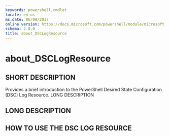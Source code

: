 ```yaml
---
keywords: powershell,cmdlet
locale: en-us
ms.date: 06/09/2017
online version: https://docs.microsoft.com/powershell/module/microsoft.powershell.core/about/about_dsclogresource?view=powershell-5.0
schema: 2.0.0
title: about_DSCLogResource
---
```


# about_DSCLogResource

## SHORT DESCRIPTION

Provides a brief introduction to the PowerShell Desired State Configuration
(DSC) Log Resource. LONG DESCRIPTION

## LONG DESCRIPTION

## HOW TO USE THE DSC LOG RESOURCE
